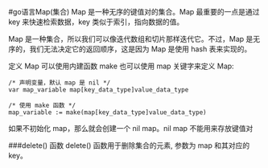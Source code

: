 #go语言Map(集合)
Map 是一种无序的键值对的集合。Map 最重要的一点是通过 key 来快速检索数据，key 类似于索引，指向数据的值。

Map 是一种集合，所以我们可以像迭代数组和切片那样迭代它。不过，Map 是无序的，我们无法决定它的返回顺序，这是因为 Map 是使用 hash 表来实现的。

定义 Map
可以使用内建函数 make 也可以使用 map 关键字来定义 Map:

    /* 声明变量，默认 map 是 nil */
    var map_variable map[key_data_type]value_data_type
    
    /* 使用 make 函数 */
    map_variable := make(map[key_data_type]value_data_type)
如果不初始化 map，那么就会创建一个 nil map。nil map 不能用来存放键值对

###delete() 函数
delete() 函数用于删除集合的元素, 参数为 map 和其对应的 key。